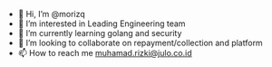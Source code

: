 - 👋 Hi, I’m @morizq
- 👀 I’m interested in Leading Engineering team
- 🌱 I’m currently learning golang and security
- 💞️ I’m looking to collaborate on repayment/collection and platform
- 📫 How to reach me muhamad.rizki@julo.co.id

<!---
morizq/morizq is a ✨ special ✨ repository because its `README.md` (this file) appears on your GitHub profile.
You can click the Preview link to take a look at your changes.
--->

